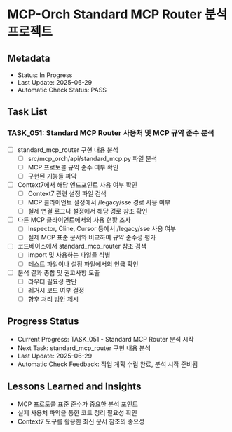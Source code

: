 # MCP-Orch Standard MCP Router 분석 프로젝트

## Metadata
- Status: In Progress
- Last Update: 2025-06-29
- Automatic Check Status: PASS

## Task List

### TASK_051: Standard MCP Router 사용처 및 MCP 규약 준수 분석
- [ ] standard_mcp_router 구현 내용 분석
  - [ ] src/mcp_orch/api/standard_mcp.py 파일 분석
  - [ ] MCP 프로토콜 규약 준수 여부 확인
  - [ ] 구현된 기능들 파악
- [ ] Context7에서 해당 엔드포인트 사용 여부 확인
  - [ ] Context7 관련 설정 파일 검색
  - [ ] MCP 클라이언트 설정에서 /legacy/sse 경로 사용 여부
  - [ ] 실제 연결 로그나 설정에서 해당 경로 참조 확인
- [ ] 다른 MCP 클라이언트에서의 사용 현황 조사
  - [ ] Inspector, Cline, Cursor 등에서 /legacy/sse 사용 여부
  - [ ] 실제 MCP 표준 문서와 비교하여 규약 준수성 평가
- [ ] 코드베이스에서 standard_mcp_router 참조 검색
  - [ ] import 및 사용하는 파일들 식별
  - [ ] 테스트 파일이나 설정 파일에서의 언급 확인
- [ ] 분석 결과 종합 및 권고사항 도출
  - [ ] 라우터 필요성 판단
  - [ ] 레거시 코드 여부 결정
  - [ ] 향후 처리 방안 제시

## Progress Status
- Current Progress: TASK_051 - Standard MCP Router 분석 시작
- Next Task: standard_mcp_router 구현 내용 분석
- Last Update: 2025-06-29
- Automatic Check Feedback: 작업 계획 수립 완료, 분석 시작 준비됨

## Lessons Learned and Insights
- MCP 프로토콜 표준 준수가 중요한 분석 포인트
- 실제 사용처 파악을 통한 코드 정리 필요성 확인
- Context7 도구를 활용한 최신 문서 참조의 중요성